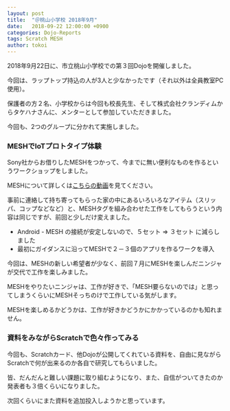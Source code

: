 ```yaml
---
layout: post
title:  "＠桃山小学校 2018年9月"
date:   2018-09-22 12:00:00 +0900
categories: Dojo-Reports
tags: Scratch MESH
author: tokoi
---
```


2018年9月22日に、市立桃山小学校での第３回Dojoを開催しました。

今回は、ラップトップ持込の人が3人と少なかったです（それ以外は全員教室PC使用）。

保護者の方２名、小学校からは今回も校長先生、そして株式会社クランディムからタケハナさんに、メンターとして参加していただきました。

今回も、2つのグループに分かれて実施しました。

### MESHでIoTプロトタイプ体験

Sony社からお借りしたMESHをつかって、今までに無い便利なものを作るというワークショップをしました。

MESHについて詳しくは[こちらの動画](https://youtu.be/Bbk86wGizqw)を見てください。

事前に連絡して持ち寄ってもらった家の中にあるいろいろなアイテム（スリッパ、コップなどなど）と、MESHタグを組み合わせた工作をしてもらうという内容は同じですが、前回と少しだけ変えました。

* Android - MESH の接続が安定しないので、５セット ⇒ ３セット に減らしました
* 最初にガイダンスに沿ってMESHで２－３個のアプリを作るワークを導入

今回は、MESHの新しい希望者が少なく、前回７月にMESHを楽しんだニンジャが交代で工作を楽しみました。

MESHをやりたいニンジャは、工作が好きで、「MESH要らないのでは」と思ってしまうくらいにMESHそっちのけで工作している気がします。

MESHを楽しめるかどうかは、工作が好きかどうかにかかっているのかも知れません。


### 資料をみながらScratchで色々作ってみる

今回も、Scratchカード、他Dojoが公開してくれている資料を、自由に見ながらScratchで何が出来るのか各自で研究してもらいました。

皆、だんだんと難しい課題に取り組むようになり、また、自信がついてきたのか発表者も３倍くらいになりました。

次回くらいにまた資料を追加投入しようかと思っています。
